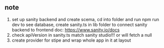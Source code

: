 



## note 
1. set up sanity backend and create scema, cd into folder and run npm run dev to see database, create sanity.ts in lib folder to connect sanity backend to frontend doc: https://www.sanity.io/docs 
2. check apiVersion in sanity.ts match sanity studio!!! or will fetch a null 
3. create provider for stipe and wrap whole app in it at layout